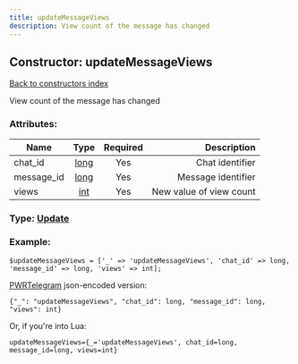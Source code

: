 ```yaml
---
title: updateMessageViews
description: View count of the message has changed
---
```

## Constructor: updateMessageViews  
[Back to constructors index](index.md)



View count of the message has changed

### Attributes:

| Name     |    Type       | Required | Description |
|----------|:-------------:|:--------:|------------:|
|chat\_id|[long](../types/long.md) | Yes|Chat identifier|
|message\_id|[long](../types/long.md) | Yes|Message identifier|
|views|[int](../types/int.md) | Yes|New value of view count|



### Type: [Update](../types/Update.md)


### Example:

```
$updateMessageViews = ['_' => 'updateMessageViews', 'chat_id' => long, 'message_id' => long, 'views' => int];
```  

[PWRTelegram](https://pwrtelegram.xyz) json-encoded version:

```
{"_": "updateMessageViews", "chat_id": long, "message_id": long, "views": int}
```


Or, if you're into Lua:  


```
updateMessageViews={_='updateMessageViews', chat_id=long, message_id=long, views=int}

```


